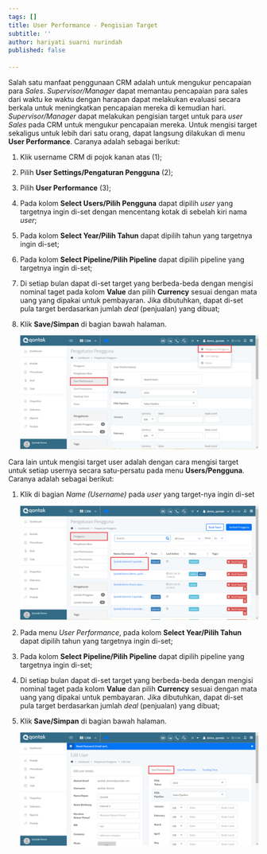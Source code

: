 ```yaml
---
tags: []
title: User Performance - Pengisian Target
subtitle: ''
author: hariyati suarni nurindah
published: false

---
```

Salah satu manfaat penggunaan CRM adalah untuk mengukur pencapaian para _Sales_. _Supervisor/Manager_ dapat memantau pencapaian para sales dari waktu ke waktu dengan harapan dapat melakukan evaluasi secara berkala untuk meningkatkan pencapaian mereka di kemudian hari. _Supervisor/Manager_ dapat melakukan pengisian target untuk para _user Sales_ pada CRM untuk mengukur pencapaian mereka. Untuk mengisi target sekaligus untuk lebih dari satu orang, dapat langsung dilakukan di menu **User Performance**. Caranya adalah sebagai berikut:

1. Klik username CRM di pojok kanan atas (1);
2. Pilih **User Settings/Pengaturan Pengguna** (2);
3. Pilih **User Performance** (3);
4. Pada kolom **Select Users/Pilih Pengguna** dapat dipilih _user_ yang targetnya ingin di-set dengan mencentang kotak di sebelah kiri nama _user_;
5. Pada kolom **Select Year/Pilih Tahun** dapat dipilih tahun yang targetnya ingin di-set;
6. Pada kolom **Select Pipeline/Pilih Pipeline** dapat dipilih pipeline yang targetnya ingin di-set;
7. Di setiap bulan dapat di-set target yang berbeda-beda dengan mengisi nominal taget pada kolom **Value** dan pilih **Currency** sesuai dengan mata uang yang dipakai untuk pembayaran. Jika dibutuhkan, dapat di-set pula target berdasarkan jumlah _deal_ (penjualan) yang dibuat;
8. Klik **Save/Simpan** di bagian bawah halaman.

   ![](/uploads/userperformance.PNG)

Cara lain untuk mengisi target user adalah dengan cara mengisi target untuk setiap usernya secara satu-persatu pada menu **Users/Pengguna**. Caranya adalah sebagai berikut:

1. Klik di bagian _Name (Username)_ pada _user_ yang target-nya ingin di-set

   ![](/uploads/userperformance1.PNG)
2. Pada menu _User Performance_, pada kolom **Select Year/Pilih Tahun** dapat dipilih tahun yang targetnya ingin di-set;
3. Pada kolom **Select Pipeline/Pilih Pipeline** dapat dipilih pipeline yang targetnya ingin di-set;
4. Di setiap bulan dapat di-set target yang berbeda-beda dengan mengisi nominal taget pada kolom **Value** dan pilih **Currency** sesuai dengan mata uang yang dipakai untuk pembayaran. Jika dibutuhkan, dapat di-set pula target berdasarkan jumlah _deal_ (penjualan) yang dibuat;
5. Klik **Save/Simpan** di bagian bawah halaman.

   ![](/uploads/userperformance2.PNG)